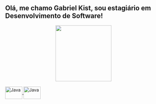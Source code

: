 ## Olá, me chamo Gabriel Kist, sou estagiário em Desenvolvimento de Software!
<div align="center">
  <a href="https://github.com/kistgab">
  <img height="180em" src="https://github-readme-stats.vercel.app/api?username=kistgab&show_icons=true&theme=darcula&include_all_commits=true&count_private=true"/>
</div>
<div style="display: inline_block"><br>
  <img align="center" alt="Java" height="40" width="55" src="https://cdn.jsdelivr.net/gh/devicons/devicon/icons/java/java-original.svg">
  <img align="center" alt="Java" height="40" width="55" src="https://cdn.jsdelivr.net/gh/devicons/devicon/icons/kotlin/kotlin-original.svg">
</div>
